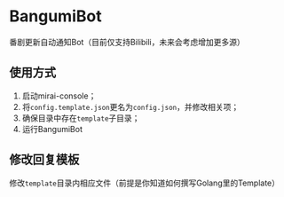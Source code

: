 # BangumiBot

番剧更新自动通知Bot（目前仅支持Bilibili，未来会考虑增加更多源）

## 使用方式

1. 启动mirai-console；
2. 将`config.template.json`更名为`config.json`，并修改相关项；
3. 确保目录中存在`template`子目录；
4. 运行BangumiBot

## 修改回复模板

修改`template`目录内相应文件（前提是你知道如何撰写Golang里的Template）
